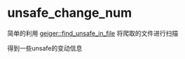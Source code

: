 # unsafe_change_num
简单的利用 [geiger::find_unsafe_in_file](https://docs.rs/geiger/0.4.7/geiger/find/fn.find_unsafe_in_file.html) 将爬取的文件进行扫描  

得到一些unsafe的变动信息
